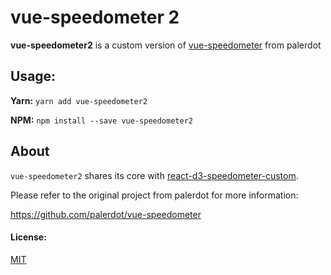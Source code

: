 # vue-speedometer 2

**vue-speedometer2** is a custom version of [vue-speedometer](https://github.com/palerdot/vue-speedometer) from palerdot



## Usage:

**Yarn:**
`yarn add vue-speedometer2` 

**NPM:**
`npm install --save vue-speedometer2` 


## About

`vue-speedometer2` shares its core with [react-d3-speedometer-custom](https://github.com/gustavo003/react-d3-speedometer-custom). 

Please refer to the original project from palerdot for more information:

https://github.com/palerdot/vue-speedometer

#### License:

[MIT](LICENSE)
